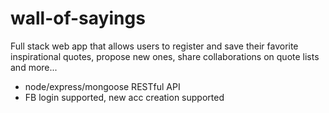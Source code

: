 # wall-of-sayings

Full stack web app that allows users to register and save their favorite inspirational quotes, propose new ones, share collaborations on quote lists and more...

- node/express/mongoose RESTful API
- FB login supported, new acc creation supported
